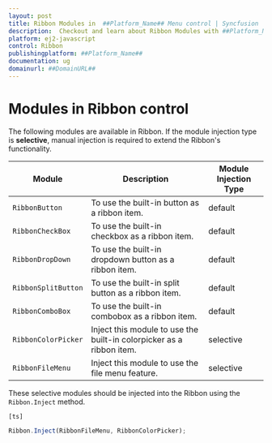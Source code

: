 ```yaml
---
layout: post
title: Ribbon Modules in  ##Platform_Name## Menu control | Syncfusion
description:  Checkout and learn about Ribbon Modules with ##Platform_Name## Menu control of Syncfusion Essential JS 2 and more details.
platform: ej2-javascript
control: Ribbon
publishingplatform: ##Platform_Name##
documentation: ug
domainurl: ##DomainURL##
---
```


# Modules in Ribbon control

The following modules are available in Ribbon. If the module injection type is **selective**, manual injection is required to extend the Ribbon's functionality.

| Module | Description | Module Injection Type |
|------|-------------|------|
| `RibbonButton` | To use the built-in button as a ribbon item. | default |
| `RibbonCheckBox` | To use the built-in checkbox as a ribbon item.| default |
| `RibbonDropDown` | To use the built-in dropdown button as a ribbon item.| default |
| `RibbonSplitButton` | To use the built-in split button as a ribbon item.| default |
| `RibbonComboBox` | To use the built-in combobox as a ribbon item. | default |
| `RibbonColorPicker` | Inject this module to use the built-in colorpicker as a ribbon item.| selective |
| `RibbonFileMenu` | Inject this module to use the file menu feature.| selective |

These selective modules should be injected into the Ribbon using the `Ribbon.Inject` method.

`[ts]`

```typescript
Ribbon.Inject(RibbonFileMenu, RibbonColorPicker);
```
